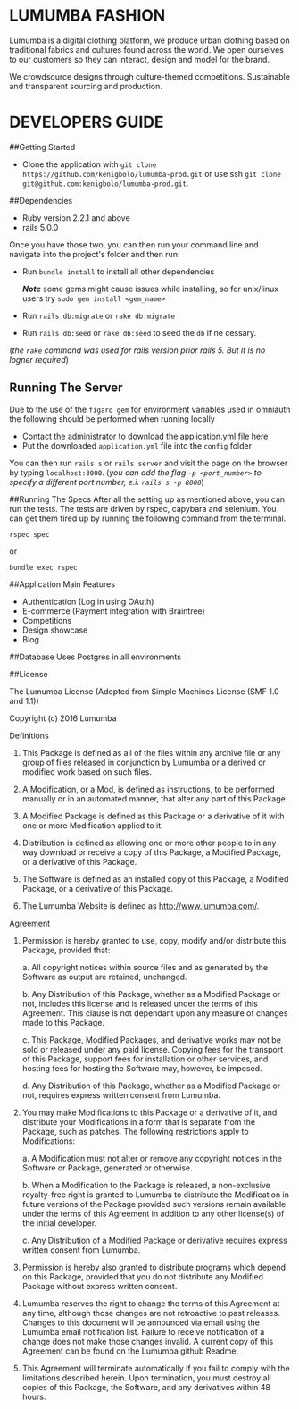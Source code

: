 # LUMUMBA FASHION

Lumumba is a digital clothing platform, we produce urban clothing based on traditional fabrics and cultures found across the world. We open ourselves to our customers so they can interact, design and model for the brand.

We crowdsource designs through culture-themed competitions. Sustainable and transparent sourcing and production.

# DEVELOPERS GUIDE

##Getting Started

+ Clone the application with `git clone https://github.com/kenigbolo/lumumba-prod.git` or use ssh  `git clone git@github.com:kenigbolo/lumumba-prod.git`.

##Dependencies

* Ruby version 2.2.1 and above
* rails 5.0.0

Once you have those two, you can then run your command line and navigate into the project's folder and then run:

* Run `bundle install` to install all other dependencies


    ***Note*** some gems might cause issues while installing, so for unix/linux users try `sudo gem install <gem_name>`
* Run `rails db:migrate` or `rake db:migrate`
* Run `rails db:seed`  or `rake db:seed` to seed the `db` if ne cessary.

(*the `rake` command was used for rails version prior rails 5. But it is no logner required*)

## Running The Server

Due to the use of the `figaro gem` for environment variables used in omniauth the following should be performed when running locally

* Contact the administrator to download the application.yml file [here](www.facebook.com/kenigbolo.meyastephen)
* Put the downloaded `application.yml` file into the `config` folder

You can then run `rails s` or `rails server` and visit the page on the browser by typing `localhost:3000`. (*you can add the flag `-p <port_number>` to specify a different port number, e.i. `rails s -p 8000`*)

##Running The Specs
After all the setting up as mentioned above, you can run the tests. The tests are driven by rspec, capybara and selenium. You can get them fired up by running the following command from the terminal.

  `rspec spec`

or

  `bundle exec rspec`

##Application Main Features

* Authentication (Log in using OAuth)
* E-commerce (Payment integration with Braintree)
* Competitions
* Design showcase
* Blog

##Database
  Uses Postgres in all environments

##License

The Lumumba License (Adopted from Simple Machines License (SMF 1.0 and 1.1))

Copyright (c) 2016 Lumumba


Definitions

 1. This Package is defined as all of the files within any archive
    file or any group of files released in conjunction by Lumumba
    or a derived or modified work based on such files.

 2. A Modification, or a Mod, is defined as instructions, to be
    performed manually or in an automated manner, that alter any part
    of this Package.

 3. A Modified Package is defined as this Package or a derivative of
    it with one or more Modification applied to it.

 4. Distribution is defined as allowing one or more other people to in
    any way download or receive a copy of this Package, a Modified
    Package, or a derivative of this Package.

 5. The Software is defined as an installed copy of this Package, a
    Modified Package, or a derivative of this Package.

 6. The Lumumba Website is defined as
    http://www.lumumba.com/.

Agreement

 1. Permission is hereby granted to use, copy, modify and/or
    distribute this Package, provided that:

    a. All copyright notices within source files and as generated by
       the Software as output are retained, unchanged.

    b. Any Distribution of this Package, whether as a Modified Package
       or not, includes this license and is released under the terms
       of this Agreement. This clause is not dependant upon any
       measure of changes made to this Package.

    c. This Package, Modified Packages, and derivative works may not
       be sold or released under any paid license. Copying fees for
       the transport of this Package, support fees for installation or
       other services, and hosting fees for hosting the Software may,
       however, be imposed.

     d. Any Distribution of this Package, whether as a Modified
        Package or not, requires express written consent from Lumumba.

 2. You may make Modifications to this Package or a derivative of it,
    and distribute your Modifications in a form that is separate from
    the Package, such as patches. The following restrictions apply to
    Modifications:

     a. A Modification must not alter or remove any copyright notices
        in the Software or Package, generated or otherwise.

     b. When a Modification to the Package is released, a
        non-exclusive royalty-free right is granted to Lumumba
        to distribute the Modification in future versions of the
        Package provided such versions remain available under the
        terms of this Agreement in addition to any other license(s) of
        the initial developer.

     c. Any Distribution of a Modified Package or derivative requires
        express written consent from Lumumba.

 3. Permission is hereby also granted to distribute programs which
    depend on this Package, provided that you do not distribute any
    Modified Package without express written consent.


 4. Lumumba reserves the right to change the terms of this
    Agreement at any time, although those changes are not retroactive
    to past releases. Changes to this document will be announced via
    email using the Lumumba email notification list. Failure
    to receive notification of a change does not make those changes
    invalid. A current copy of this Agreement can be found on the
    Lumumba github Readme.

 5. This Agreement will terminate automatically if you fail to comply
    with the limitations described herein. Upon termination, you must
    destroy all copies of this Package, the Software, and any
    derivatives within 48 hours.

